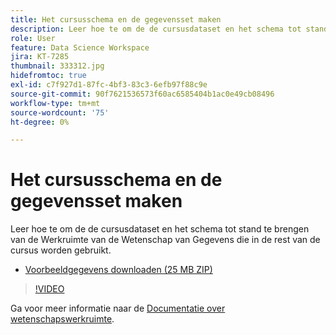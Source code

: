 ```yaml
---
title: Het cursusschema en de gegevensset maken
description: Leer hoe te om de de cursusdataset en het schema tot stand te brengen van de Werkruimte van de Wetenschap van Gegevens die in de rest van de cursus worden gebruikt.
role: User
feature: Data Science Workspace
jira: KT-7285
thumbnail: 333312.jpg
hidefromtoc: true
exl-id: c7f927d1-87fc-4bf3-83c3-6efb97f88c9e
source-git-commit: 90f7621536573f60ac6585404b1ac0e49cb08496
workflow-type: tm+mt
source-wordcount: '75'
ht-degree: 0%

---
```


# Het cursusschema en de gegevensset maken

Leer hoe te om de de cursusdataset en het schema tot stand te brengen van de Werkruimte van de Wetenschap van Gegevens die in de rest van de cursus worden gebruikt.

* [Voorbeeldgegevens downloaden (25 MB ZIP)](../assets/DSW-course-sample-assets.zip)

>[!VIDEO](https://video.tv.adobe.com/v/333312?quality=12&learn=on)

Ga voor meer informatie naar de [Documentatie over wetenschapswerkruimte](https://experienceleague.adobe.com/docs/experience-platform/data-science-workspace/home.html).
